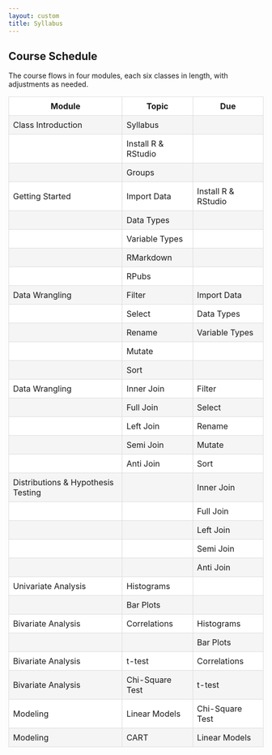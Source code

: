 ```yaml
---
layout: custom
title: Syllabus
---
```


## Course Schedule
The course flows in four modules, each six classes in length, with adjustments as needed.

<table style="width:100%; border-collapse: collapse;">
  <tr style="background-color: #ffffff;">
    <th style="border: 1px solid #ddd; padding: 8px;">Module</th>
    <th style="border: 1px solid #ddd; padding: 8px;">Topic</th>
    <th style="border: 1px solid #ddd; padding: 8px;">Due</th>
  </tr>
  <tr style="background-color: #f5f5f5;">
    <td style="border: 1px solid #ddd; padding: 8px;">Class Introduction</td>
    <td style="border: 1px solid #ddd; padding: 8px;">Syllabus</td>
    <td style="border: 1px solid #ddd; padding: 8px;"></td>
  </tr>
  <tr style="background-color: #ffffff;">
    <td style="border: 1px solid #ddd; padding: 8px;"></td>
    <td style="border: 1px solid #ddd; padding: 8px;">Install R & RStudio</td>
    <td style="border: 1px solid #ddd; padding: 8px;"></td>
  </tr>
  <tr style="background-color: #f5f5f5;">
    <td style="border: 1px solid #ddd; padding: 8px;"></td>
    <td style="border: 1px solid #ddd; padding: 8px;">Groups</td>
    <td style="border: 1px solid #ddd; padding: 8px;"></td>
  </tr>
  <tr style="background-color: #ffffff;">
    <td style="border: 1px solid #ddd; padding: 8px;">Getting Started</td>
    <td style="border: 1px solid #ddd; padding: 8px;">Import Data</td>
    <td style="border: 1px solid #ddd; padding: 8px;">Install R & RStudio</td>
  </tr>
  <tr style="background-color: #f5f5f5;">
    <td style="border: 1px solid #ddd; padding: 8px;"></td>
    <td style="border: 1px solid #ddd; padding: 8px;">Data Types</td>
    <td style="border: 1px solid #ddd; padding: 8px;"></td>
  </tr>
  <tr style="background-color: #ffffff;">
    <td style="border: 1px solid #ddd; padding: 8px;"></td>
    <td style="border: 1px solid #ddd; padding: 8px;">Variable Types</td>
    <td style="border: 1px solid #ddd; padding: 8px;"></td>
  </tr>
  <tr style="background-color: #f5f5f5;">
    <td style="border: 1px solid #ddd; padding: 8px;"></td>
    <td style="border: 1px solid #ddd; padding: 8px;">RMarkdown</td>
    <td style="border: 1px solid #ddd; padding: 8px;"></td>
  </tr>
  <tr style="background-color: #ffffff;">
    <td style="border: 1px solid #ddd; padding: 8px;"></td>
    <td style="border: 1px solid #ddd; padding: 8px;">RPubs</td>
    <td style="border: 1px solid #ddd; padding: 8px;"></td>
  </tr>
  <tr style="background-color: #f5f5f5;">
    <td style="border: 1px solid #ddd; padding: 8px;">Data Wrangling</td>
    <td style="border: 1px solid #ddd; padding: 8px;">Filter</td>
    <td style="border: 1px solid #ddd; padding: 8px;">Import Data</td>
  </tr>
  <tr style="background-color: #ffffff;">
    <td style="border: 1px solid #ddd; padding: 8px;"></td>
    <td style="border: 1px solid #ddd; padding: 8px;">Select</td>
    <td style="border: 1px solid #ddd; padding: 8px;">Data Types</td>
  </tr>
  <tr style="background-color: #f5f5f5;">
    <td style="border: 1px solid #ddd; padding: 8px;"></td>
    <td style="border: 1px solid #ddd; padding: 8px;">Rename</td>
    <td style="border: 1px solid #ddd; padding: 8px;">Variable Types</td>
  </tr>
  <tr style="background-color: #ffffff;">
    <td style="border: 1px solid #ddd; padding: 8px;"></td>
    <td style="border: 1px solid #ddd; padding: 8px;">Mutate</td>
    <td style="border: 1px solid #ddd; padding: 8px;"></td>
  </tr>
  <tr style="background-color: #f5f5f5;">
    <td style="border: 1px solid #ddd; padding: 8px;"></td>
    <td style="border: 1px solid #ddd; padding: 8px;">Sort</td>
    <td style="border: 1px solid #ddd; padding: 8px;"></td>
  </tr>
  <tr style="background-color: #ffffff;">
    <td style="border: 1px solid #ddd; padding: 8px;">Data Wrangling</td>
    <td style="border: 1px solid #ddd; padding: 8px;">Inner Join</td>
    <td style="border: 1px solid #ddd; padding: 8px;">Filter</td>
  </tr>
  <tr style="background-color: #f5f5f5;">
    <td style="border: 1px solid #ddd; padding: 8px;"></td>
    <td style="border: 1px solid #ddd; padding: 8px;">Full Join</td>
    <td style="border: 1px solid #ddd; padding: 8px;">Select</td>
  </tr>
  <tr style="background-color: #ffffff;">
    <td style="border: 1px solid #ddd; padding: 8px;"></td>
    <td style="border: 1px solid #ddd; padding: 8px;">Left Join</td>
    <td style="border: 1px solid #ddd; padding: 8px;">Rename</td>
  </tr>
  <tr style="background-color: #f5f5f5;">
    <td style="border: 1px solid #ddd; padding: 8px;"></td>
    <td style="border: 1px solid #ddd; padding: 8px;">Semi Join</td>
    <td style="border: 1px solid #ddd; padding: 8px;">Mutate</td>
  </tr>
  <tr style="background-color: #ffffff;">
    <td style="border: 1px solid #ddd; padding: 8px;"></td>
    <td style="border: 1px solid #ddd; padding: 8px;">Anti Join</td>
    <td style="border: 1px solid #ddd; padding: 8px;">Sort</td>
  </tr>
  <tr style="background-color: #f5f5f5;">
    <td style="border: 1px solid #ddd; padding: 8px;">Distributions & Hypothesis Testing</td>
    <td style="border: 1px solid #ddd; padding: 8px;"></td>
    <td style="border: 1px solid #ddd; padding: 8px;">Inner Join</td>
  </tr>
  <tr style="background-color: #ffffff;">
    <td style="border: 1px solid #ddd; padding: 8px;"></td>
    <td style="border: 1px solid #ddd; padding: 8px;"></td>
    <td style="border: 1px solid #ddd; padding: 8px;">Full Join</td>
  </tr>
  <tr style="background-color: #f5f5f5;">
    <td style="border: 1px solid #ddd; padding: 8px;"></td>
    <td style="border: 1px solid #ddd; padding: 8px;"></td>
    <td style="border: 1px solid #ddd; padding: 8px;">Left Join</td>
  </tr>
  <tr style="background-color: #ffffff;">
    <td style="border: 1px solid #ddd; padding: 8px;"></td>
    <td style="border: 1px solid #ddd; padding: 8px;"></td>
    <td style="border: 1px solid #ddd; padding: 8px;">Semi Join</td>
  </tr>
  <tr style="background-color: #f5f5f5;">
    <td style="border: 1px solid #ddd; padding: 8px;"></td>
    <td style="border: 1px solid #ddd; padding: 8px;"></td>
    <td style="border: 1px solid #ddd; padding: 8px;">Anti Join</td>
  </tr>
  <tr style="background-color: #ffffff;">
    <td style="border: 1px solid #ddd; padding: 8px;">Univariate Analysis</td>
    <td style="border: 1px solid #ddd; padding: 8px;">Histograms</td>
    <td style="border: 1px solid #ddd; padding: 8px;"></td>
  </tr>
  <tr style="background-color: #f5f5f5;">
    <td style="border: 1px solid #ddd; padding: 8px;"></td>
    <td style="border: 1px solid #ddd; padding: 8px;">Bar Plots</td>
    <td style="border: 1px solid #ddd; padding: 8px;"></td>
  </tr>
  <tr style="background-color: #ffffff;">
    <td style="border: 1px solid #ddd; padding: 8px;">Bivariate Analysis</td>
    <td style="border: 1px solid #ddd; padding: 8px;">Correlations</td>
    <td style="border: 1px solid #ddd; padding: 8px;">Histograms</td>
  </tr>
  <tr style="background-color: #f5f5f5;">
    <td style="border: 1px solid #ddd; padding: 8px;"></td>
    <td style="border: 1px solid #ddd; padding: 8px;"></td>
    <td style="border: 1px solid #ddd; padding: 8px;">Bar Plots</td>
  </tr>
  <tr style="background-color: #ffffff;">
    <td style="border: 1px solid #ddd; padding: 8px;">Bivariate Analysis</td>
    <td style="border: 1px solid #ddd; padding: 8px;">t-test</td>
    <td style="border: 1px solid #ddd; padding: 8px;">Correlations</td>
  </tr>
  <tr style="background-color: #f5f5f5;">
    <td style="border: 1px solid #ddd; padding: 8px;">Bivariate Analysis</td>
    <td style="border: 1px solid #ddd; padding: 8px;">Chi-Square Test</td>
    <td style="border: 1px solid #ddd; padding: 8px;">t-test</td>
  </tr>
  <tr style="background-color: #ffffff;">
    <td style="border: 1px solid #ddd; padding: 8px;">Modeling</td>
    <td style="border: 1px solid #ddd; padding: 8px;">Linear Models</td>
    <td style="border: 1px solid #ddd; padding: 8px;">Chi-Square Test</td>
  </tr>
  <tr style="background-color: #f5f5f5;">
    <td style="border: 1px solid #ddd; padding: 8px;">Modeling</td>
    <td style="border: 1px solid #ddd; padding: 8px;">CART</td>
    <td style="border: 1px solid #ddd; padding: 8px;">Linear Models</td>
  </tr>
</table>


